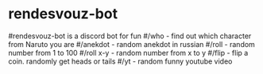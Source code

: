 # rendesvouz-bot
#rendesvouz-bot is a discord bot for fun
#/who - find out which character from Naruto you are
#/anekdot - random anekdot in russian
#/roll - random number from 1 to 100
#/roll x-y - random number from x to y
#/flip - flip a coin. randomly get heads or tails
#/yt - random funny youtube video
